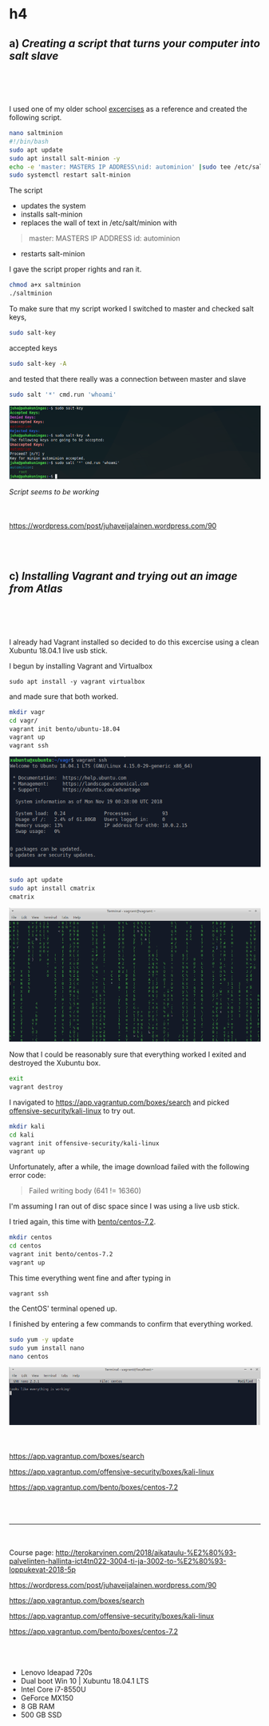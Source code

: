 # h4


## a) *Creating a script that turns your computer into salt slave*
<br></br>
<br></br>
I used one of my older school [excercises](https://wordpress.com/post/juhaveijalainen.wordpress.com/90) as a reference and created the following script.

```bash
nano saltminion
#!/bin/bash
sudo apt update
sudo apt install salt-minion -y
echo -e 'master: MASTERS IP ADDRESS\nid: autominion' |sudo tee /etc/salt/minion
sudo systemctl restart salt-minion
```		

The script 

- updates the system
- installs salt-minion
- replaces the wall of text in /etc/salt/minion with	
	
>master: MASTERS IP ADDRESS
>id: autominion

- restarts salt-minion  

I gave the script proper rights and ran it.
```bash
chmod a+x saltminion
./saltminion
```	
To make sure that my script worked I switched to master and checked salt keys,
```bash
sudo salt-key
```
accepted keys
```bash
sudo salt-key -A
```
and tested that there really was a connection between master and slave
```bash
sudo salt '*' cmd.run 'whoami'
```
![](images/h4/Selection_068.png)

*Script seems to be working*
<br></br>
<br></br>
https://wordpress.com/post/juhaveijalainen.wordpress.com/90
<br></br>
<br></br>
## c) *Installing Vagrant and trying out an image from Atlas*
<br></br>
<br></br>
I already had Vagrant installed  so decided to do this excercise using a clean Xubuntu 18.04.1 live usb stick.

I begun by installing Vagrant and Virtualbox

	sudo apt install -y vagrant virtualbox
	
and made sure that both worked.
```bash
mkdir vagr
cd vagr/
vagrant init bento/ubuntu-18.04
vagrant up
vagrant ssh
```
![](images/h4/Selection_001.png)
```bash
sudo apt update
sudo apt install cmatrix
cmatrix 
```
![](images/h4/Selection_002.png)

Now that I could be reasonably sure that everything worked I exited and destroyed the Xubuntu box.
```bash
exit
vagrant destroy
```
I navigated to https://app.vagrantup.com/boxes/search and picked [offensive-security/kali-linux](https://app.vagrantup.com/offensive-security/boxes/kali-linux) to try out.

```bash
mkdir kali
cd kali
vagrant init offensive-security/kali-linux
vagrant up
```
Unfortunately, after a while, the image download failed with the following error code:
>Failed writing body (641 != 16360)

I'm assuming I ran out of disc space since I was using a live usb stick.

I tried again, this time with [bento/centos-7.2](https://app.vagrantup.com/bento/boxes/centos-7.2).

```bash
mkdir centos
cd centos
vagrant init bento/centos-7.2
vagrant up
```
This time everything went fine and after typing in

	vagrant ssh
	
the CentOS' terminal opened up.

I finished by entering a few commands to confirm that everything worked.
```bash
sudo yum -y update
sudo yum install nano
nano centos
```	
 ![](images/h4/Selection_003.png)
<br></br>
<br></br>
https://app.vagrantup.com/boxes/search

https://app.vagrantup.com/offensive-security/boxes/kali-linux

https://app.vagrantup.com/bento/boxes/centos-7.2
<br></br>
<br></br>
***
<br></br>
Course page: http://terokarvinen.com/2018/aikataulu-%E2%80%93-palvelinten-hallinta-ict4tn022-3004-ti-ja-3002-to-%E2%80%93-loppukevat-2018-5p

https://wordpress.com/post/juhaveijalainen.wordpress.com/90

https://app.vagrantup.com/boxes/search

https://app.vagrantup.com/offensive-security/boxes/kali-linux

https://app.vagrantup.com/bento/boxes/centos-7.2
<br></br>
<br></br>
- Lenovo Ideapad 720s
- Dual boot Win 10 | Xubuntu 18.04.1 LTS
- Intel Core i7-8550U
- GeForce MX150
- 8 GB RAM
- 500 GB SSD